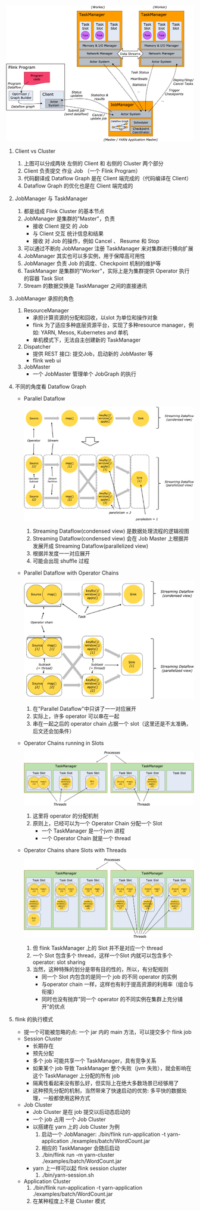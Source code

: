![flink_architecture.png](images/flink_architecture.png)

1. Client vs Cluster
    1. 上图可以分成两块 左侧的 Client 和 右侧的 Cluster 两个部分
    2. Client 负责提交 作业 Job （一个 Flink Program）
    3. 代码翻译成 Dataflow Graph 是在 Client 端完成的（代码编译在 Client）
    4. Dataflow Graph 的优化也是在 Client 端完成的
2. JobManager 与 TaskManager
    1. 都是组成 Flink Cluster 的基本节点
    2. JobManager 是集群的"Master"，负责
        * 接收 Client 提交 的 Job
        * 与 Client 交互 统计信息和结果
        * 接收 对 Job 的操作，例如 Cancel 、 Resume 和 Stop
    2. 可以通过不断向 JobManager 注册 TaskManager 来对集群进行横向扩展
    3. JobManager 其实也可以多实例，用于保障高可用性
    4. JobManager 负责 Job 的调度、Checkpoint 机制的维护等
    5. TaskManager 是集群的"Worker"，实际上是为集群提供 Operator 执行的容器 Task Slot
    6. Stream 的数据交换是 TaskManager 之间的直接通讯
3. JobManager 承担的角色
    1. ResourceManager
        * 承担计算资源的分配和回收，以slot 为单位和操作对象
        * flink 为了适应多种底层资源平台，实现了多种resource manager，例如: YARN, Mesos, Kubernetes and 单机
        * 单机模式下，无法自主创建新的 TaskManager
    2. Dispatcher
        * 提供 REST 接口: 提交Job，启动新的 JobMaster 等
        * flink web ui
    3. JobMaster
        * 一个 JobMaster 管理单个 JobGraph 的执行
4. 不同的角度看 Dataflow Graph
    * Parallel Dataflow

        ![parallel_dataflow.png](images/parallel_dataflow.png)
        1. Streaming Dataflow(condensed view) 是数据处理流程的逻辑视图
        2. Streaming Dataflow(condensed view) 会在 Job Master 上根据并发展开成 Streaming Dataflow(parallelized view)
        3. 根据并发度一一对应展开
        4. 可能会出现 shuffle 过程
    * Parallel Dataflow with Operator Chains
      
        ![parallel_dataflow_with_operator_chains.png](images/parallel_dataflow_with_operator_chains.png)
        1. 在"Parallel Dataflow"中只讲了一一对应展开
        2. 实际上，许多 operator 可以串在一起
        3. 串在一起之后的 operator chain 占据一个 slot（这里还是不太准确，后文还会加条件）

    * Operator Chains running in Slots
      
        ![operator_chains_running_in_slots.png](images/operator_chains_running_in_slots.png)
        1. 这里将 operator 的分配机制
        2. 原则上，已经可以为一个 Operator Chain 分配一个 Slot
            + 一个 TaskManager 是一个jvm 进程
            + 一个 Operator Chain 就是一个 thread

    * Operator Chains share Slots with Threads
      
        ![operator_chains_share_slots_with_threads.png](images/operator_chains_share_slots_with_threads.png)
        1. 但 flink TaskManager 上的 Slot 并不是对应一个 thread
        2. 一个 Slot 包含多个 thread，这样一个Slot 内就可以包含多个 operator: slot sharing
        3. 当然，这种特殊的划分是带有目的性的，所以，有分配规则
            + 同一个 Slot 内包含的是同一个 job 的不同 operator 的实例
            + 与operator chain 一样，这样也有利于提高资源的利用率（组合与衔接）
            + 同时也没有抛弃"同一个 operator 的不同实例在集群上充分铺开"的优点

5. flink 的执行模式
    * 提一个可能被忽略的点: 一个 jar 内的 main 方法，可以提交多个 flink job
    * Session Cluster
        + 长期存在
        + 预先分配
        + 多个 job 可能共享一个 TaskManager，具有竞争关系
        + 如果某个 job 导致 TaskManager 整个失败（jvm 失败），就会影响在这个 TaskManager 上分配的所有 job
        + 隔离性看起来没有那么好，但实际上在绝大多数场景已经够用了
        + 这种预先分配的机制，当然带来了快速启动的优势: 多平快的数据处理，一般都使用这种方式
    * Job Cluster
        + Job Cluster 是在 job 提交以后动态启动的
        + 一个 job 占用 一个 Job Cluster
        + 以搭建在 yarn 上的 Job Cluster 为例
            1. 启动一个 JobManager: ./bin/flink run-application -t yarn-application ./examples/batch/WordCount.jar
            2. 相应的 TaskManager 会随后启动
            3. ./bin/flink run -m yarn-cluster ./examples/batch/WordCount.jar
       + yarn 上一样可以起 flink session cluster
            1. ./bin/yarn-session.sh
    * Application Cluster
        1. ./bin/flink run-application -t yarn-application ./examples/batch/WordCount.jar
        2. 在某种程度上不是 Cluster 模式